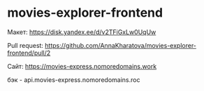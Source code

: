 # movies-explorer-frontend

Макет: https://disk.yandex.ee/d/v2TFiGxLw0UqUw

Pull request: https://github.com/AnnaKharatova/movies-explorer-frontend/pull/2

Сайт: https://movies-express.nomoredomains.work


бэк - api.movies-express.nomoredomains.roc